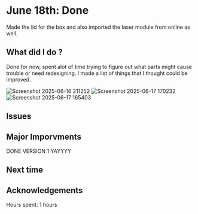 # June 18th: Done

Made the lid for the box and also imported the laser module from online as well. 

## What did I do ?
Done for now, spent alot of time trying to figure out what parts might cause trouble or need redesigning. I made a list of things that I thought could be improved. 


![Screenshot 2025-06-16 211252](https://github.com/user-attachments/assets/abcba26e-de81-4018-995c-e86b297af0bf)
![Screenshot 2025-06-17 170232](https://github.com/user-attachments/assets/1b6350e4-6761-4c52-8eba-c055a1b81f29)
![Screenshot 2025-06-17 165403](https://github.com/user-attachments/assets/d3287ed9-5dc0-4840-bc96-fc2d4575cf40)



## Issues 
  
## Major Imporvments 
DONE VERSION 1 YAYYYY

## Next time
  
## Acknowledgements


Hours spent:  1 hours
